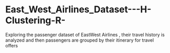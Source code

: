# East_West_Airlines_Dataset---H-Clustering-R-
Exploring the passenger dataset of EastWest Airlines , their travel history is analyzed and then passengers are grouped by their itinerary for travel offers
